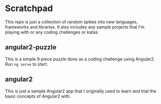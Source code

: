 # Scratchpad

This repo is just a collection of random spikes into new languages, frameworks and libraries. It also includes any sample projects that I'm playing with or any coding challenges or katas. 

## angular2-puzzle
This is a simple 9 piece puzzle done as a coding challenge using Angular2. Run `ng serve` to start.

## angular2
This is just a sample Angular2 app that I originally used to learn and trial the basic concepts of Angular2 with.
